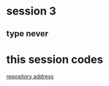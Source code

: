 # session 3
## type never


# this session codes
<a href="https://github.com/mahdic200/typescript-tutorial">repository address</a>
